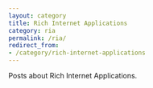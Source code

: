 ```yaml
---
layout: category
title: Rich Internet Applications
category: ria
permalink: /ria/
redirect_from:
- /category/rich-internet-applications
---
```

Posts about Rich Internet Applications.
